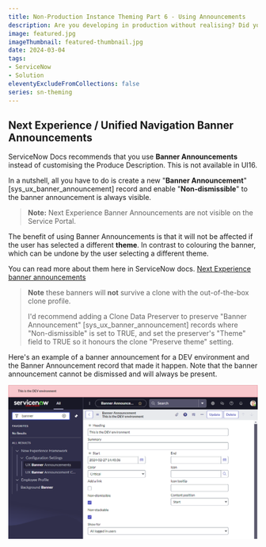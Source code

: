 ```yaml
---
title: Non-Production Instance Theming Part 6 - Using Announcements
description: Are you developing in production without realising? Did you accidentally delete that production data, or load test data into your live instance? It's easy to forget which ServiceNow instance you are in. Adding an announcement to each instance can be a constant reminder of which instance you are in.
image: featured.jpg
imageThumbnail: featured-thumbnail.jpg
date: 2024-03-04
tags:
- ServiceNow
- Solution
eleventyExcludeFromCollections: false
series: sn-theming
---
```


## Next Experience / Unified Navigation Banner Announcements
ServiceNow Docs recommends that you use **Banner Announcements** instead of customising the Produce Description. This is not available in UI16.

In a nutshell, all you have to do is create a new "**Banner Announcement**" [sys_ux_banner_announcement] record and enable "**Non-dismissible**" to the banner announcement is always visible.

> **Note:** Next Experience Banner Announcements are not visible on the Service Portal.

The benefit of using Banner Announcements is that it will not be affected if the user has selected a different **theme**. In contrast to colouring the banner, which can be undone by the user selecting a different theme.

You can read more about them here in ServiceNow docs.
[Next Experience banner announcements](https://docs.servicenow.com/bundle/washingtondc-platform-user-interface/page/administer/navigation-and-ui/concept/next-experience-banner-announcements.html#config-next-experience-banners)

> **Note** these banners will **not** survive a clone with the out-of-the-box clone profile. 
>
> I'd recommend adding a Clone Data Preserver to preserve "Banner Announcement" [sys_ux_banner_announcement] records where "Non-dismissible" is set to TRUE, and set the preserver's "Theme" field to TRUE so it honours the clone "Preserve theme" setting.

Here's an example of a banner announcement for a DEV environment and the Banner Announcement record that made it happen. Note that the banner announcement cannot be dismissed and will always be present.

[![Next Experience banner announcement](next-experience-banner-announcement-sample.png)](next-experience-banner-announcement-sample.png)